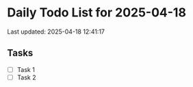 # Daily Todo List for 2025-04-18
Last updated: 2025-04-18 12:41:17

## Tasks
- [ ] Task 1
- [ ] Task 2
